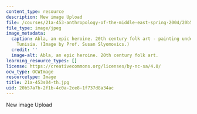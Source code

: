 ```yaml
---
content_type: resource
description: New image Upload
file: /courses/21a-453-anthropology-of-the-middle-east-spring-2004/20b57a7b2f1b4c0a2ce81f737d8a34ac_21a-453s04-th.jpg
file_type: image/jpeg
image_metadata:
  caption: Abla, an epic heroine. 20th century folk art - painting under glass, Tunis,
    Tunisia. (Image by Prof. Susan Slyomovics.)
  credit: ''
  image-alt: Abla, an epic heroine. 20th century folk art.
learning_resource_types: []
license: https://creativecommons.org/licenses/by-nc-sa/4.0/
ocw_type: OCWImage
resourcetype: Image
title: 21a-453s04-th.jpg
uid: 20b57a7b-2f1b-4c0a-2ce8-1f737d8a34ac
---
```

New image Upload